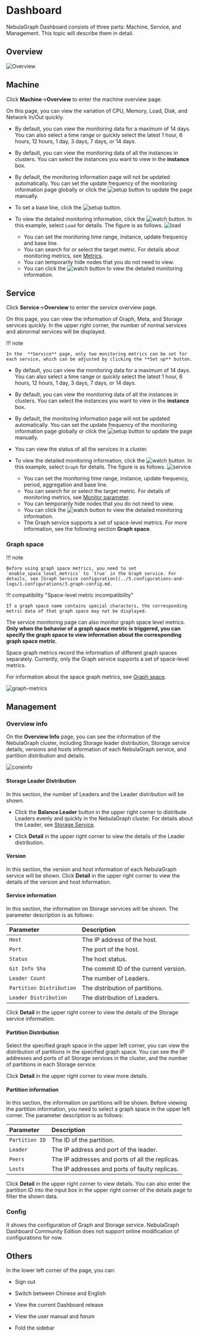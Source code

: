 # Dashboard

NebulaGraph Dashboard consists of three parts: Machine, Service, and Management. This topic will describe them in detail.

## Overview

![Overview](https://docs-cdn.nebula-graph.com.cn/figures/overview1-220922-en.png)

## Machine

Click **Machine**->**Overview** to enter the machine overview page.

On this page, you can view the variation of CPU, Memory, Load, Disk, and Network In/Out quickly.

- By default, you can view the monitoring data for a maximum of 14 days. You can also select a time range or quickly select the latest 1 hour, 6 hours, 12 hours, 1 day, 3 days, 7 days, or 14 days.
- By default, you can view the monitoring data of all the instances in clusters. You can select the instances you want to view in the **instance** box.
- By default, the monitoring information page will not be updated automatically. You can set the update frequency of the monitoring information page globally or click the ![setup](https://docs-cdn.nebula-graph.com.cn/figures/refresh-220616.png) button to update the page manually.
- To set a base line, click the ![setup](https://docs-cdn.nebula-graph.com.cn/figures/Setup.png) button.
- To view the detailed monitoring information, click the ![watch](https://docs-cdn.nebula-graph.com.cn/figures/watch.png) button. In this example, select `Load` for details. The figure is as follows.
    ![load](https://docs-cdn.nebula-graph.com.cn/figures/ds-load-220913-en.png)

  - You can set the monitoring time range, instance, update frequency and base line.
  - You can search for or select the target metric. For details about monitoring metrics, see [Metrics](6.monitor-parameter.md).
  - You can temporarily hide nodes that you do not need to view.
  - You can click the ![watch](https://docs-cdn.nebula-graph.com.cn/figures/watch.png) button to view the detailed monitoring information.

## Service

Click **Service**->**Overview** to enter the service overview page.

On this page, you can view the information of Graph, Meta, and Storage services quickly. In the upper right corner, the number of normal services and abnormal services will be displayed.

!!! note

    In the  **Service** page, only two monitoring metrics can be set for each service, which can be adjusted by clicking the **Set up** button.

- By default, you can view the monitoring data for a maximum of 14 days. You can also select a time range or quickly select the latest 1 hour, 6 hours, 12 hours, 1 day, 3 days, 7 days, or 14 days.
- By default, you can view the monitoring data of all the instances in clusters. You can select the instances you want to view in the **instance** box.
- By default, the monitoring information page will not be updated automatically. You can set the update frequency of the monitoring information page globally or click the ![setup](https://docs-cdn.nebula-graph.com.cn/figures/refresh-220616.png) button to update the page manually.
- You can view the status of all the services in a cluster.
- To view the detailed monitoring information, click the ![watch](https://docs-cdn.nebula-graph.com.cn/figures/watch.png) button. In this example, select `Graph` for details. The figure is as follows.
   ![service](https://docs-cdn.nebula-graph.com.cn/figures/ds-graph-220913-en.png)

  - You can set the monitoring time range, instance, update frequency, period, aggregation and base line.
  - You can search for or select the target metric. For details of monitoring metrics, see [Monitor parameter](6.monitor-parameter.md).
  - You can temporarily hide nodes that you do not need to view.
  - You can click the ![watch](https://docs-cdn.nebula-graph.com.cn/figures/watch.png) button to view the detailed monitoring information.
  - The Graph service supports a set of space-level metrics. For more information, see the following section **Graph space**.

### Graph space

!!! note

    Before using graph space metrics, you need to set `enable_space_level_metrics` to `true` in the Graph service. For details, see [Graph Service configuration](../5.configurations-and-logs/1.configurations/3.graph-config.md.

!!! compatibility "Space-level metric incompatibility"

    If a graph space name contains special characters, the corresponding metric data of that graph space may not be displayed. 

The service monitoring page can also monitor graph space level metrics. **Only when the behavior of a graph space metric is triggered, you can specify the graph space to view information about the corresponding graph space metric**.

Space graph metrics record the information of different graph spaces separately. Currently, only the Graph service supports a set of space-level metrics.

For information about the space graph metrics, see [Graph space](6.monitor-parameter.md).

![graph-metrics](https://docs-cdn.nebula-graph.com.cn/figures/space_level_metrics.png)

## Management

### Overview info

On the **Overview Info** page, you can see the information of the NebulaGraph cluster, including Storage leader distribution, Storage service details, versions and hosts information of each NebulaGraph service, and partition distribution and details.

![coreinfo](https://docs-cdn.nebula-graph.com.cn/figures/clustercore-info_2022-04-11_en.png)

#### Storage Leader Distribution

In this section, the number of Leaders and the Leader distribution will be shown.

- Click the **Balance Leader** button in the upper right corner to distribute Leaders evenly and quickly in the NebulaGraph cluster. For details about the Leader, see [Storage Service](../1.introduction/3.nebula-graph-architecture/4.storage-service.md).

- Click **Detail** in the upper right corner to view the details of the Leader distribution.


#### Version

In this section, the version and host information of each NebulaGraph service will be shown. Click **Detail** in the upper right corner to view the details of the version and host information.


#### Service information

In this section, the information on Storage services will be shown. The parameter description is as follows:

| Parameter | Description |
| :--- | :--- |
| `Host` | The IP address of the host. |
| `Port` | The port of the host. |
| `Status` | The host status. |
| `Git Info Sha` | The commit ID of the current version. |
| `Leader Count` | The number of Leaders. |
| `Partition Distribution` | The distribution of partitions. |
| `Leader Distribution` | The distribution of Leaders. |

Click **Detail** in the upper right corner to view the details of the Storage service information.

#### Partition Distribution

Select the specified graph space in the upper left corner, you can view the distribution of partitions in the specified graph space. You can see the IP addresses and ports of all Storage services in the cluster, and the number of partitions in each Storage service.

Click **Detail** in the upper right corner to view more details.

#### Partition information

In this section, the information on partitions will be shown. Before viewing the partition information, you need to select a graph space in the upper left corner. The parameter description is as follows:

|Parameter|Description|
|:---|:---|
|`Partition ID`|The ID of the partition.|
|`Leader`|The IP address and port of the leader.|
|`Peers`|The IP addresses and ports of all the replicas.|
|`Losts`|The IP addresses and ports of faulty replicas.|

Click **Detail** in the upper right corner to view details. You can also enter the partition ID into the input box in the upper right corner of the details page to filter the shown data. 

### Config

It shows the configuration of Graph and Storage service. NebulaGraph Dashboard Community Edition does not support online modification of configurations for now.

## Others

In the lower left corner of the page, you can:

- Sign out

- Switch between Chinese and English

- View the current Dashboard release

- View the user manual and forum

- Fold the sidebar
